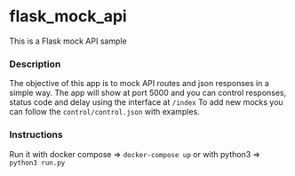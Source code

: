 # flask_mock_api

This is a Flask mock API sample


### Description ###

The objective of this app is to mock API routes and json responses in a simple way.
The app will show at port 5000 and you can control responses, status code and delay using the interface at `/index`
To add new mocks you can follow the `control/control.json` with examples.

### Instructions ###

Run it with docker compose => `docker-compose up`
or with python3 => `python3 run.py`
